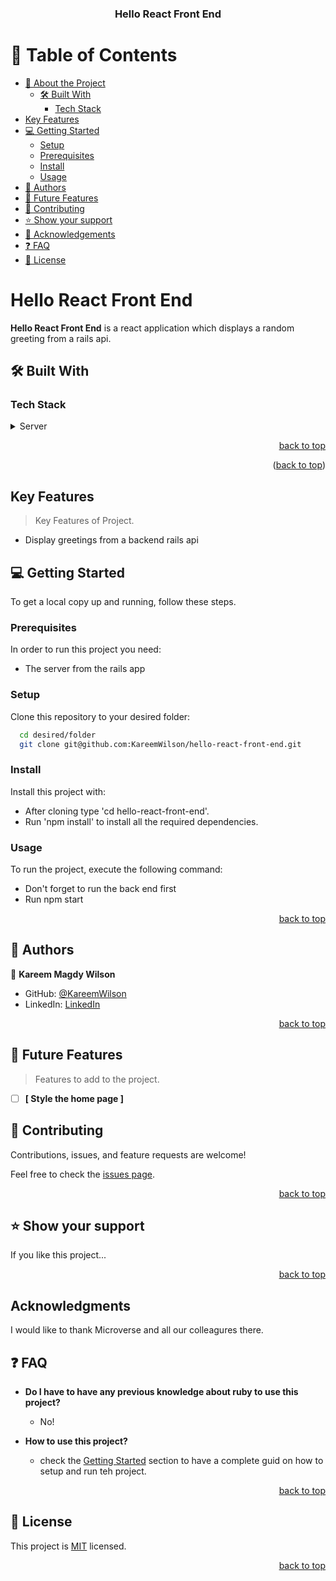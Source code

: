 <a name="readme-top"></a>

<div align="center">
  <h3><b>Hello React Front End</b></h3>
</div>

<!-- TABLE OF CONTENTS -->

# 📗 Table of Contents

- [📖 About the Project](#about-project)
  - [🛠 Built With](#built-with)
    - [Tech Stack](#tech-stack)
- [Key Features](#key-features) 
- [💻 Getting Started](#getting-started)
  - [Setup](#setup)
  - [Prerequisites](#prerequisites)
  - [Install](#install)
  - [Usage](#usage)
- [👥 Authors](#authors)
- [🔭 Future Features](#future-features)
- [🤝 Contributing](#contributing)
- [⭐️ Show your support](#support)
- [🙏 Acknowledgements](#acknowledgements)
- [❓ FAQ](#faq)
- [📝 License](#license)

<!-- PROJECT DESCRIPTION -->

# Hello React Front End <a name="about-project"></a>


**Hello React Front End** is a react application which displays a random greeting from a rails api.



## 🛠 Built With <a name="built-with"></a>

### Tech Stack <a name="tech-stack"></a>

<details>
  <summary>Server</summary>
  <ul>
    <li><a href="https://www.ruby-lang.org/en/">React</a></li>
    <li><a href="https://www.ruby-lang.org/en/">Link to the backend repository</a></li>
  </ul>
</details>

<p align="right"><a href="#readme-top">back to top</a></p>


<p align="right">(<a href="#readme-top">back to top</a>)</p>

<!-- Key Features -->

## Key Features <a name="key-features"></a>

> Key Features of Project.
- Display greetings from a backend rails api


<!-- GETTING STARTED -->

## 💻 Getting Started <a name="getting-started"></a>

To get a local copy up and running, follow these steps.

### Prerequisites

In order to run this project you need:

- The server from the rails app


### Setup

Clone this repository to your desired folder:

```sh
  cd desired/folder
  git clone git@github.com:KareemWilson/hello-react-front-end.git
```

### Install

Install this project with:

- After cloning type 'cd hello-react-front-end'.
- Run 'npm install' to install all the required dependencies.
### Usage

To run the project, execute the following command:
- Don't forget to run the back end first 
- Run npm start

<p align="right"><a href="#readme-top">back to top</a></p>

<!-- AUTHORS -->

## 👥 Authors <a name="authors"></a>

👤 **Kareem Magdy Wilson**

- GitHub: [@KareemWilson](https://github.com/KareemWilson)
- LinkedIn: [LinkedIn](https://linkedin.com/in/kareem-wilson)

<p align="right"><a href="#readme-top">back to top</a></p>

<!-- FUTURE FEATURES -->

## 🔭 Future Features <a name="future-features"></a>

> Features to add to the project.
- [ ] **[ Style the home page ]**


<!-- CONTRIBUTING -->

## 🤝 Contributing <a name="contributing"></a>

Contributions, issues, and feature requests are welcome!

Feel free to check the [issues page](../../issues/).

<p align="right"><a href="#readme-top">back to top</a></p>

<!-- SUPPORT -->

## ⭐️ Show your support <a name="support"></a>

If you like this project...

<p align="right"><a href="#readme-top">back to top</a></p>

## Acknowledgments

I would like to thank Microverse and all our colleagures there.

<!-- FAQ (optional) -->

## ❓ FAQ <a name="faq"></a>

- **Do I have to have any previous knowledge about ruby to use this project?**

  - No!

- **How to use this project?**

  - check the [Getting Started](#getting-started) section to have a complete guid on how to setup and run teh project.

<p align="right"><a href="#readme-top">back to top</a></p>

<!-- LICENSE -->

## 📝 License <a name="license"></a>

This project is [MIT](./LICENSE) licensed.


<p align="right"><a href="#readme-top">back to top</a></p>
